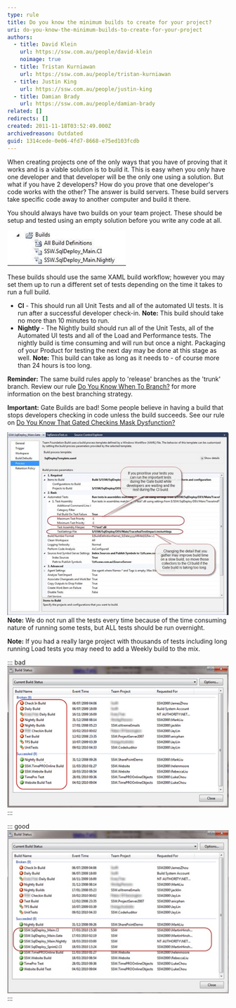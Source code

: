 ```yaml
---
type: rule
title: Do you know the minimum builds to create for your project?
uri: do-you-know-the-minimum-builds-to-create-for-your-project
authors:
  - title: David Klein
    url: https://ssw.com.au/people/david-klein
    noimage: true
  - title: Tristan Kurniawan
    url: https://ssw.com.au/people/tristan-kurniawan
  - title: Justin King
    url: https://ssw.com.au/people/justin-king
  - title: Damian Brady
    url: https://ssw.com.au/people/damian-brady
related: []
redirects: []
created: 2011-11-18T03:52:49.000Z
archivedreason: Outdated
guid: 1314cede-0e06-4fd7-8668-e75ed103fcdb
---
```


When creating projects one of the only ways that you have of proving that it works and is a viable solution is to build it. This is easy when you only have one developer and that developer will be the only one using a solution. But what if you have 2 developers? How do you prove that one developer's code works with the other? The answer is build servers. These build servers take specific code away to another computer and build it there.

You should always have two builds on your team project. These should be setup and tested using an empty solution before you write any code at all.

<!--endintro-->

![Figure: Two builds named in the format [TeamProject].[Areapath]_[Branch].CI|Nightly for every branch](/rules/do-you-know-the-minimum-builds-to-create-for-your-project/Builds.jpg)

These builds should use the same XAML build workflow; however you may set them up to run a different set of tests depending on the time it takes to run a full build.  

* **CI** - This should run all Unit Tests and all of the automated UI tests. It is run after a successful developer check-in.
  **Note:** This build should take no more than 10 minutes to run.
* **Nightly** - The Nightly build should run all of the Unit Tests, all of the Automated UI tests and all of the Load and Performance tests. The nightly build is time consuming and will run but once a night. Packaging of your Product for testing the next day may be done at this stage as well.
  **Note:** This build can take as long as it needs to - of course more than 24 hours is too long.

**Reminder:** The same build rules apply to 'release' branches as the 'trunk' branch. Review our rule [Do You Know When To Branch?](/do-you-know-when-to-branch) for more information on the best branching strategy.  

**Important:** Gate Builds are bad! Some people believe in having a build that stops developers checking in code unless the build succeeds. See our rule on [Do You Know That Gated Checkins Mask Dysfunction?](/do-you-know-that-gated-checkins-mask-dysfunction)

![Figure: You can control what tests are run and what data is collected while they are running](/rules/do-you-know-the-minimum-builds-to-create-for-your-project/ControlTestAndData.jpg)
**Note:** We do not run all the tests every time because of the time consuming nature of running some tests, but ALL tests should be run overnight.  

**Note:** If you had a really large project with thousands of tests including long running Load tests you may need to add a Weekly build to the mix.  

::: bad
![Figure: Bad example - you can't tell what these builds do if they are in a larger list](/rules/do-you-know-the-minimum-builds-to-create-for-your-project/BuildStatus01.jpg)
:::

::: good
![Figure: Good example - you know exactly what project, branch and type of build these are for](/rules/do-you-know-the-minimum-builds-to-create-for-your-project/BuildStatus02.jpg) 
:::

